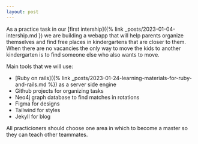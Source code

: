 ```yaml
---
layout: post
---
```


As a practice task in our [first intership]({% link _posts/2023-01-04-intership.md })
we are building a webapp that will help parents organize themselves and find free places in
kindergartens that are closer to them. When there are no vacancies the only
way to move the kids to another kindergarten is to find someone else who also
wants to move.

Main tools that we will use:
* [Ruby on rails]({% link _posts/2023-01-24-learning-materials-for-ruby-and-rails.md %})
  as a server side engine
* Github projects for organizing tasks
* Neo4j graph database to find matches in rotations
* Figma for designs
* Tailwind for styles
* Jekyll for blog

All practicioners should choose one area in which to become a master so they can
teach other teammates.
